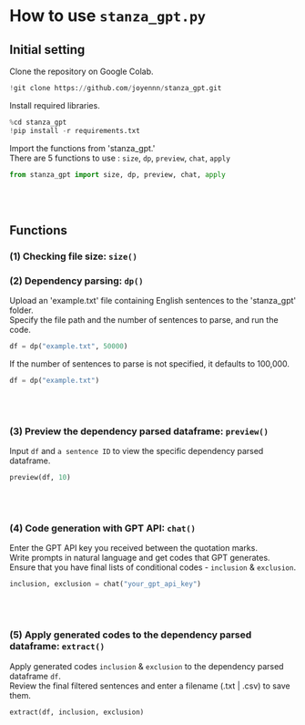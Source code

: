 # How to use `stanza_gpt.py`

## Initial setting
Clone the repository on Google Colab.
```python
!git clone https://github.com/joyennn/stanza_gpt.git
```

Install required libraries.
```python
%cd stanza_gpt
!pip install -r requirements.txt
```

Import the functions from 'stanza_gpt.'<br>
There are 5 functions to use : ```size```, ```dp```, ```preview```, ```chat```, ```apply```
```python
from stanza_gpt import size, dp, preview, chat, apply
```
<br><br>
## Functions

### (1) Checking file size: ```size()```

### (2) Dependency parsing: ```dp()```
Upload an 'example.txt' file containing English sentences to the 'stanza_gpt' folder.<br>
Specify the file path and the number of sentences to parse, and run the code.
```python
df = dp("example.txt", 50000)
```
If the number of sentences to parse is not specified, it defaults to 100,000.<br>
```python
df = dp("example.txt")
```
<br><br>
### (3) Preview the dependency parsed dataframe: ```preview()```
Input ```df``` and ```a sentence ID``` to view the specific dependency parsed dataframe.
```python
preview(df, 10)
```
<br><br>
### (4) Code generation with GPT API: ```chat()```
Enter the GPT API key you received between the quotation marks.<br>
Write prompts in natural language and get codes that GPT generates.<br>
Ensure that you have final lists of conditional codes - ```inclusion``` & ```exclusion```.
```python
inclusion, exclusion = chat("your_gpt_api_key")
```
<br><br>
### (5) Apply generated codes to the dependency parsed dataframe: ```extract()```
Apply generated codes ```inclusion``` & ```exclusion``` to the dependency parsed dataframe ```df```.<br>
Review the final filtered sentences and enter a filename (.txt | .csv) to save them.
```python
extract(df, inclusion, exclusion)
```
